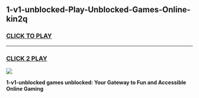 
## 1-v1-unblocked-Play-Unblocked-Games-Online-kin2q
<h3>
<a href="https://premium76.site?title=1-v1-unblocked&ref=25A">CLICK TO PLAY</a></h3>
<hr>

<h3>
<a href="https://premium76.site?title=1-v1-unblocked&ref=25A">CLICK 2 PLAY</a>
  
</h3>

<a href="https://premium76.site?title=1-v1-unblocked&ref=25A"><img src="https://clearcache.store/games.png"></a>


**1-v1-unblocked games unblocked: Your Gateway to Fun and Accessible Online Gaming**
